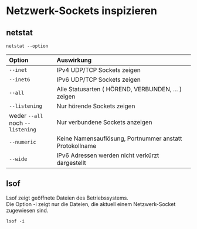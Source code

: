 # Netzwerk-Sockets inspizieren

## netstat
```
netstat --option
```

| Option | Auswirkung |
|:-------|:-----------|
|`--inet`| IPv4 UDP/TCP Sockets zeigen|
|`--inet6`| IPv6 UDP/TCP Sockets zeigen|
|`--all` | Alle Statusarten ( HÖREND, VERBUNDEN, ... ) zeigen|
|`--listening` |Nur hörende Sockets zeigen|
|weder `--all` <br /> noch `--listening`|Nur verbundene Sockets anzeigen|
|`--numeric`|Keine Namensauflösung, Portnummer anstatt Protokollname|
|`--wide`|IPv6 Adressen werden nicht verkürzt dargestellt|

## lsof
Lsof zeigt geöffnete Dateien des Betriebssystems.  
Die Option -i zeigt nur die Dateien, die aktuell einem Netzwerk-Socket zugewiesen sind.
```
lsof -i
```
